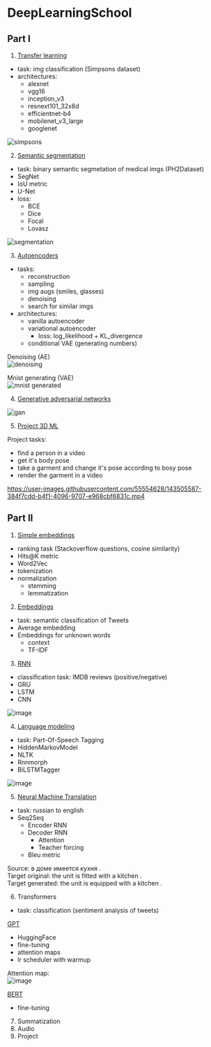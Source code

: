 # DeepLearningSchool

## Part I
    
1. [Transfer learning](https://nbviewer.org/github/Uniholder/DeepLearningSchool/blob/main/1_semester/8_CNN_HW_Kaggle_Simpsons/simpsons_transfer_learning.ipynb)
- task: img classification (Simpsons dataset)
- architectures:
  - alexnet
  - vgg16
  - inception_v3
  - resnext101_32x8d
  - efficientnet-b4
  - mobilenet_v3_large
  - googlenet
  
![simpsons](https://user-images.githubusercontent.com/55554628/143505895-1204d560-b27c-489e-81c8-dcb4bf837ccf.png)

      
2. [Semantic segmentation](https://nbviewer.org/github/Uniholder/DeepLearningSchool/blob/main/1_semester/9_Semantic_segmentation/%5Bhw%5Dsemantic_segmentation.ipynb)
  - task: binary semantic segmetation of medical imgs (PH2Dataset)
  - SegNet
  - IoU metric
  - U-Net
  - loss:
    - BCE
    - Dice
    - Focal
    - Lovasz

![segmentation](https://user-images.githubusercontent.com/55554628/143505906-174e823b-2c61-4833-b1da-b5c185701e5f.png)

    
3. [Autoencoders](https://github.com/Uniholder/DeepLearningSchool/blob/main/1_semester/12_Autoencoders/%5Bhw%5Dautoencoders.ipynb)
  - tasks:
    - reconstruction
    - sampling
    - img augs (smiles, glasses)
    - denoising
    - search for similar imgs
  - architectures:
    - vanilla autoencoder
    - variational autoencoder
      - loss: log_likelihood + KL_divergence
    - conditional VAE (generating numbers)

Denoising (AE)<br>
![denoising](https://user-images.githubusercontent.com/55554628/143505917-1db1f258-999f-42bb-9584-3907423b71d9.png)

Mnist generating (VAE)<br>
![mnist generated](https://user-images.githubusercontent.com/55554628/143505926-31db242b-2181-4869-b5f6-927772b2c63e.png)
    
4. [Generative adversarial networks](http://nbviewer.ipython.org/urls/raw.github.com/Uniholder/DeepLearningSchool/main/1_semester/13_GAN/%5Bhw%5Dgan.ipynb)

![gan](https://user-images.githubusercontent.com/55554628/143505934-cd9f0ce7-d635-4975-901f-5a8ab1cc325b.png)

5. [Project 3D ML](https://nbviewer.org/github/Uniholder/DeepLearningSchool/blob/main/1_semester/14_3D_ML_project/Project/Project.ipynb)

Project tasks:
  - find a person in a video
  - get it's body pose
  - take a garment and change it's pose according to bosy pose
  - render the garment in a video

https://user-images.githubusercontent.com/55554628/143505587-384f7cdd-b4f1-4096-9707-e968cbf6831c.mp4


## Part II

1. [Simple embeddings](http://nbviewer.ipython.org/urls/raw.github.com/Uniholder/DeepLearningSchool/main/2_semester/1_NLP/%5Bhomework%5Dsimple_embeddings.ipynb)
  - ranking task (Stackoverflow questions, cosine similarity)
  - Hits@K metric
  - Word2Vec
  - tokenization
  - normalization
    - stemming
    - lemmatization

2. [Embeddings](https://nbviewer.org/github/Uniholder/DeepLearningSchool/blob/main/2_semester/2_Embeddings/%5Bhomework%5Dembeddings.ipynb)
  - task: semantic classification of Tweets
  - Average embedding
  - Embeddings for unknown words
    - context
    - TF-IDF
    
3. [RNN](https://nbviewer.org/github/Uniholder/DeepLearningSchool/blob/main/2_semester/3_RNN/%5Bhomework%5Dclassification.ipynb)
  - classification task: IMDB reviews (positive/negative)
  - GRU
  - LSTM
  - CNN

![image](https://user-images.githubusercontent.com/55554628/143505856-289a712c-8cff-4f9b-9e32-8622d46a51a2.png)

  
4. [Language modeling](https://nbviewer.org/github/Uniholder/DeepLearningSchool/blob/main/2_semester/4_Language_modelling/%5Bhomework%5Dlanguage_model.ipynb)
  - task: Part-Of-Speech Tagging
  - HiddenMarkovModel
  - NLTK
  - Rnnmorph
  - BiLSTMTagger
 
 ![image](https://user-images.githubusercontent.com/55554628/143506007-86b48195-2db0-4fda-a9de-b63bd89ac123.png)
  
5. [Neural Machine Translation](https://nbviewer.org/github/Uniholder/DeepLearningSchool/blob/main/2_semester/5_NMT/%5Bhomework%5DNeuralMachineTranslation.ipynb)
  - task: russian to english
  - Seq2Seq
    - Encoder RNN
    - Decoder RNN
      - Attention
      - Teacher forcing
    - Bleu metric
  
Source: в доме имеется кухня .<br>
Target original: the unit is fitted with a kitchen .<br>
Target generated: the unit is equipped with a kitchen .<br>
  
6. Transformers
  - task: classification (sentiment analysis of tweets)
  
[GPT](https://nbviewer.org/github/Uniholder/DeepLearningSchool/blob/main/2_semester/6_Transformers/%5Bhomework_part1%5DGPT.ipynb)
  - HuggingFace
  - fine-tuning
  - attention maps
  - lr scheduler with warmup

Attention map:<br>
![image](https://user-images.githubusercontent.com/55554628/143506221-2153eebd-2b55-461f-b37e-0fee547064d4.png)
  
[BERT](https://nbviewer.org/github/Uniholder/DeepLearningSchool/blob/main/2_semester/6_Transformers/%5Bhomework_part2%5DBERT_for_text_classification.ipynb)
  - fine-tuning
  
7. Summatization
8. Audio
9. Project
